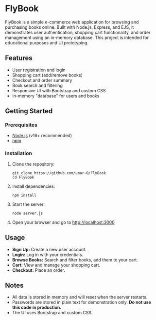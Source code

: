 # FlyBook

FlyBook is a simple e-commerce web application for browsing and purchasing books online. Built with Node.js, Express, and EJS, it demonstrates user authentication, shopping cart functionality, and order management using an in-memory database. This project is intended for educational purposes and UI prototyping.

## Features

- User registration and login
- Shopping cart (add/remove books)
- Checkout and order summary
- Book search and filtering
- Responsive UI with Bootstrap and custom CSS
- In-memory "database" for users and books


## Getting Started

### Prerequisites

- [Node.js](https://nodejs.org/) (v16+ recommended)
- [npm](https://www.npmjs.com/)

### Installation

1. Clone the repository:
    ```
    git clone https://github.com/Lmar-O/FlyBook
    cd FlyBook
    ```

2. Install dependencies:
    ```
    npm install
    ```

3. Start the server:
    ```
    node server.js
    ```

4. Open your browser and go to [http://localhost:3000](http://localhost:3000)

## Usage

- **Sign Up:** Create a new user account.
- **Login:** Log in with your credentials.
- **Browse Books:** Search and filter books, add them to your cart.
- **Cart:** View and manage your shopping cart.
- **Checkout:** Place an order.

## Notes

- All data is stored in memory and will reset when the server restarts.
- Passwords are stored in plain text for demonstration only. **Do not use this code in production.**
- The UI uses Bootstrap and custom CSS.
